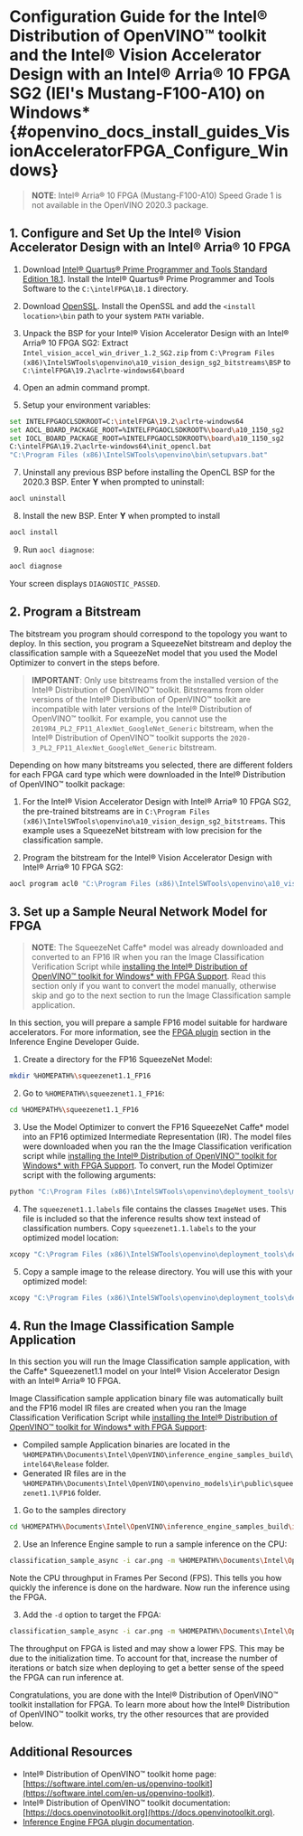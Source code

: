 # Configuration Guide for the Intel® Distribution of OpenVINO™ toolkit and the Intel® Vision Accelerator Design with an Intel® Arria® 10 FPGA SG2 (IEI's Mustang-F100-A10) on Windows* {#openvino_docs_install_guides_VisionAcceleratorFPGA_Configure_Windows}

> **NOTE**: Intel® Arria® 10 FPGA (Mustang-F100-A10) Speed Grade 1 is not available in the OpenVINO 2020.3 package.

## 1. Configure and Set Up the Intel® Vision Accelerator Design with an Intel® Arria® 10 FPGA

1. Download [Intel® Quartus® Prime Programmer and Tools Standard Edition 18.1](http://fpgasoftware.intel.com/18.1/?edition=standard&platform=windows&download_manager=direct#tabs-4). Install the Intel® Quartus® Prime Programmer and Tools Software to the `C:\intelFPGA\18.1` directory.

2. Download [OpenSSL](http://slproweb.com/download/Win64OpenSSL_Light-1_1_1f.exe). Install the OpenSSL and add the `<install location>\bin` path to your system `PATH` variable.

3. Unpack the BSP for your Intel® Vision Accelerator Design with an Intel® Arria® 10 FPGA SG2: 
Extract `Intel_vision_accel_win_driver_1.2_SG2.zip` from `C:\Program Files (x86)\IntelSWTools\openvino\a10_vision_design_sg2_bitstreams\BSP` to `C:\intelFPGA\19.2\aclrte-windows64\board`
5. Open an admin command prompt.
6. Setup your environment variables:
```sh
set INTELFPGAOCLSDKROOT=C:\intelFPGA\19.2\aclrte-windows64
set AOCL_BOARD_PACKAGE_ROOT=%INTELFPGAOCLSDKROOT%\board\a10_1150_sg2
set IOCL_BOARD_PACKAGE_ROOT=%INTELFPGAOCLSDKROOT%\board\a10_1150_sg2
C:\intelFPGA\19.2\aclrte-windows64\init_opencl.bat
"C:\Program Files (x86)\IntelSWTools\openvino\bin\setupvars.bat"
```
7. Uninstall any previous BSP before installing the OpenCL BSP for the 2020.3 BSP. Enter **Y** when prompted to uninstall:
```sh
aocl uninstall
```
8. Install the new BSP. Enter **Y** when prompted to install
```sh
aocl install
```
9. Run `aocl diagnose`:
```sh
aocl diagnose
```
Your screen displays `DIAGNOSTIC_PASSED`.

## 2. Program a Bitstream

The bitstream you program should correspond to the topology you want to deploy. In this section, you program a SqueezeNet bitstream and deploy the classification sample with a SqueezeNet model that you used the Model Optimizer to convert in the steps before.

> **IMPORTANT**: Only use bitstreams from the installed version of the Intel® Distribution of OpenVINO™ toolkit. Bitstreams from older versions of the Intel® Distribution of OpenVINO™ toolkit are incompatible with later versions of the Intel® Distribution of OpenVINO™ toolkit. For example, you cannot use the `2019R4_PL2_FP11_AlexNet_GoogleNet_Generic` bitstream, when the Intel® Distribution of OpenVINO™ toolkit supports the `2020-3_PL2_FP11_AlexNet_GoogleNet_Generic` bitstream.

Depending on how many bitstreams you selected, there are different folders for each FPGA card type which were downloaded in the Intel® Distribution of OpenVINO™ toolkit package:

1. For the Intel® Vision Accelerator Design with Intel® Arria® 10 FPGA SG2, the pre-trained bitstreams are in `C:\Program Files (x86)\IntelSWTools\openvino\a10_vision_design_sg2_bitstreams`. This example uses a SqueezeNet bitstream with low precision for the classification sample.

2. Program the bitstream for the Intel® Vision Accelerator Design with Intel® Arria® 10 FPGA SG2:
```sh
aocl program acl0 "C:\Program Files (x86)\IntelSWTools\openvino\a10_vision_design_sg2_bitstreams/2020-3_PL2_FP16_SqueezeNet_TinyYolo_VGG.aocx"
```

## 3. Set up a Sample Neural Network Model for FPGA

> **NOTE**: The SqueezeNet Caffe* model was already downloaded and converted to an FP16 IR when you ran the Image Classification Verification Script while [installing the Intel® Distribution of OpenVINO™ toolkit for Windows* with FPGA Support](installing-openvino-windows-fpga.md). Read this section only if you want to convert the model manually, otherwise skip and go to the next section to run the Image Classification sample application.

In this section, you will prepare a sample FP16 model suitable for hardware accelerators. For more information, see the [FPGA plugin](../IE_DG/supported_plugins/FPGA.html) section in the Inference Engine Developer Guide.

1. Create a directory for the FP16 SqueezeNet Model:
```sh
mkdir %HOMEPATH%\squeezenet1.1_FP16
```
	
2. Go to `%HOMEPATH%\squeezenet1.1_FP16`:
```sh
cd %HOMEPATH%\squeezenet1.1_FP16
```

3. Use the Model Optimizer to convert the FP16 SqueezeNet Caffe* model into an FP16 optimized Intermediate Representation (IR). The model files were downloaded when you ran the the Image Classification verification script while [installing the Intel® Distribution of OpenVINO™ toolkit for Windows* with FPGA Support](installing-openvino-windows-fpga.md). To convert, run the Model Optimizer script with the following arguments:	
```sh
python "C:\Program Files (x86)\IntelSWTools\openvino\deployment_tools\model_optimizer\mo.py" --input_model %HOMEPATH%\Documents\Intel\OpenVINO\openvino_models\models\public\squeezenet1.1\squeezenet1.1.caffemodel --data_type FP16 --output_dir .
```
	
4. The `squeezenet1.1.labels` file contains the classes `ImageNet` uses. This file is included so that the inference results show text instead of classification numbers. Copy `squeezenet1.1.labels` to the your optimized model location:
```sh
xcopy "C:\Program Files (x86)\IntelSWTools\openvino\deployment_tools\demo\squeezenet1.1.labels" .
```
	
5. Copy a sample image to the release directory. You will use this with your optimized model:
```sh
xcopy "C:\Program Files (x86)\IntelSWTools\openvino\deployment_tools\demo\car.png" %HOMEPATH%\Documents\Intel\OpenVINO\inference_engine_samples_build\intel64\Release
```

## 4. Run the Image Classification Sample Application

In this section you will run the Image Classification sample application, with the Caffe* Squeezenet1.1 model on your Intel® Vision Accelerator Design with an Intel® Arria® 10 FPGA. 

Image Classification sample application binary file was automatically built and the FP16 model IR files are created when you ran the Image Classification Verification Script while [installing the Intel® Distribution of OpenVINO™ toolkit for Windows* with FPGA Support](installing-openvino-windows-fpga.md):
* Compiled sample Application binaries are located in the `%HOMEPATH%\Documents\Intel\OpenVINO\inference_engine_samples_build\intel64\Release` folder.
* Generated IR files are in the `%HOMEPATH%\Documents\Intel\OpenVINO\openvino_models\ir\public\squeezenet1.1\FP16` folder.

1. Go to the samples directory
```sh
cd %HOMEPATH%\Documents\Intel\OpenVINO\inference_engine_samples_build\intel64\Release
```

2. Use an Inference Engine sample to run a sample inference on the CPU:
```sh
classification_sample_async -i car.png -m %HOMEPATH%\Documents\Intel\OpenVINO\openvino_models\ir\public\squeezenet1.1\FP16\squeezenet1.1.xml
```
Note the CPU throughput in Frames Per Second (FPS). This tells you how quickly the inference is done on the hardware. Now run the inference using the FPGA.

3. Add the `-d` option to target the FPGA:
```sh
classification_sample_async -i car.png -m %HOMEPATH%\Documents\Intel\OpenVINO\openvino_models\ir\public\squeezenet1.1\FP16\squeezenet1.1.xml -d HETERO:FPGA,CPU
```
The throughput on FPGA is listed and may show a lower FPS. This may be due to the initialization time. To account for that, increase the number of iterations or batch size when deploying to get a better sense of the speed the FPGA can run inference at.

Congratulations, you are done with the Intel® Distribution of OpenVINO™ toolkit installation for FPGA. To learn more about how the Intel® Distribution of OpenVINO™ toolkit works, try the other resources that are provided below.

## Additional Resources

* Intel® Distribution of OpenVINO™ toolkit home page: [https://software.intel.com/en-us/openvino-toolkit](https://software.intel.com/en-us/openvino-toolkit).
* Intel® Distribution of OpenVINO™ toolkit documentation: [https://docs.openvinotoolkit.org](https://docs.openvinotoolkit.org).
* [Inference Engine FPGA plugin documentation](../IE_DG/supported_plugins/FPGA.md).
